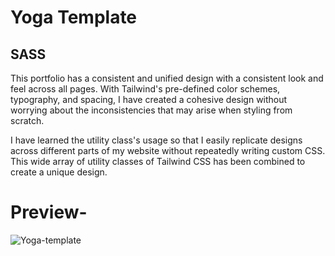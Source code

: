 # Yoga Template
## SASS

This portfolio has a consistent and unified design with a consistent look and feel across all pages. With Tailwind's pre-defined color schemes, typography, and spacing, I have created a cohesive design without worrying about the inconsistencies that may arise when styling from scratch.

I have learned the utility class's usage so that I easily replicate designs across different parts of my website without repeatedly writing custom CSS. This wide array of utility classes of Tailwind CSS has been combined to create a unique design.

# Preview-
![Yoga-template](https://github.com/user-attachments/assets/911e67e9-26ea-43e1-ae42-512cc36221a1)

